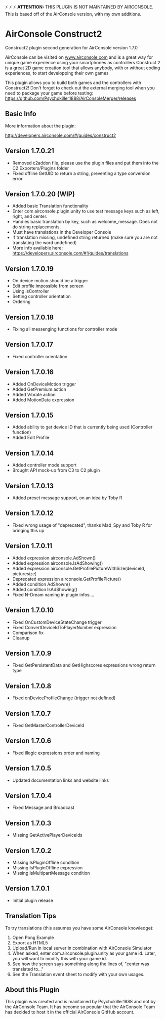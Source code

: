 ⚡ ⚡ ⚡ **ATTENTION:** THIS PLUGIN IS NOT MAINTAINED BY AIRCONSOLE. This is based off of the AirConsole version, with my own additions.


# AirConsole Construct2
Construct2 plugin second generation for AirConsole version 1.7.0

AirConsole can be visited on www.airconsole.com and is a great way for unique game experience using your smartphones as controllers
Construct 2 is a great 2D game creation tool that allows anybody, with or without coding experiences, to start developping their own games

This plugin allows you to build both games and the controllers with Construct2! Don't forget to check out the external merging tool when you need to package your game before testing: https://github.com/Psychokiller1888/AirConsoleMerger/releases

## Basic Info
More information about the plugin:

http://developers.airconsole.com/#/guides/construct2

## Version 1.7.0.21
* Removed c2addon file, please use the plugin files and put them into the C2 Exporters/Plugins folder
* Fixed offline GetUID to return a string, preventing a type conversion error

## Version 1.7.0.20 (WIP)
* Added basic Translation functionality
* Enter com.airconsole.plugin.unity to use test message keys such as left, right, and center.
* Handles basic translation by key, such as welcome_message. Does not do string replacements.
* Must have translations in the Developer Console 
* If translation missing, undefined string returned (make sure you are not translating the word undefined) 
* More info available here: https://developers.airconsole.com/#!/guides/translations


## Version 1.7.0.19
* On device motion should be a trigger
* Edit profile impossible from screen
* Using isController
* Setting controller orientation
* Ordering

## Version 1.7.0.18
* Fixing all messenging functions for controller mode

## Version 1.7.0.17
* Fixed controller orientation

## Version 1.7.0.16
* Added OnDeviceMotion trigger
* Added GetPremium action
* Added Vibrate action
* Added MotionData expression

## Version 1.7.0.15
* Added ability to get device ID that is currently being used (Controller function)
* Added Edit Profile


## Version 1.7.0.14
* Added controller mode support
* Brought API mock-up from C3 to C2 plugin

## Version 1.7.0.13
* Added preset message support, on an idea by Toby R

## Version 1.7.0.12
* Fixed wrong usage of "deprecated", thanks Mad_Spy and Toby R for bringing this up

## Version 1.7.0.11
* Added expression airconsole.AdShown()
* Added expression airconsole.IsAdShowing()
* Added expression airconsole.GetProfilePictureWithSize(deviceId, picturesize)
* Deprecated expression airconsole.GetProfilePicture()
* Added condition AdShown()
* Added condition IsAdShowing()
* Fixed N-Dream naming in plugin infos....

## Version 1.7.0.10
* Fixed OnCustomDeviceStateChange trigger
* Fixed ConvertDeviceIdToPlayerNumber expression
* Comparison fix
* Cleanup

## Version 1.7.0.9
* Fixed GetPersistentData and GetHighscores expressions wrong return type

## Version 1.7.0.8
* Fixed onDeviceProfileChange (trigger not defined)

## Version 1.7.0.7
* Fixed GetMasterControllerDeviceId

## Version 1.7.0.6
* Fixed illogic expressions order and naming

## Version 1.7.0.5
* Updated documentation links and website links

## Version 1.7.0.4
* Fixed Message and Broadcast

## Version 1.7.0.3
* Missing GetActivePlayerDeviceIds

## Version 1.7.0.2
* Missing IsPluginOffline condition
* Missing IsPluginOffline expression
* Missing IsMultipartMessage condition

## Version 1.7.0.1
* Initial plugin release

## Translation Tips
To try translations (this assumes you have some AirConsole knowledge):
1. Open Pong Example
2. Export as HTML5
3. Upload/Run in local server in combination with AirConsole Simulator
4. When asked, enter com.airconsole.plugin.unity as your game id. Later, you will want to modify this with your game id.
5. See how the screen says something along the lines of, "center was translated to..."
6. See the Translation event sheet to modify with your own usages.

## About this Plugin
This plugin was created and is maintained by Psychokiller1888 and not by the AirConsole Team. It has become so popular that the AirConsole Team has decided to host it in the official AirConsole GitHub account.
